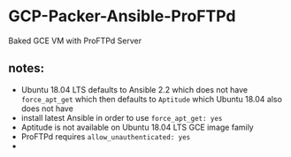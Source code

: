 # GCP-Packer-Ansible-ProFTPd
Baked GCE VM with ProFTPd Server 


## notes:
  * Ubuntu 18.04 LTS defaults to Ansible 2.2 which does not have `force_apt_get` which then defaults to `Aptitude` which Ubuntu 18.04 also does not have
  * install latest Ansible in order to use `force_apt_get: yes`
  * Aptitude is not available on Ubuntu 18.04 LTS GCE image family
  * ProFTPd requires `allow_unauthenticated: yes`
  * 